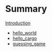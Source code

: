 # Summary

[Introduction](README.md)

- [hello\_world](./hello_world.md)
- [hello\_cargo](./hello_cargo.md)
- [guessing\_game](./guessing_game.md)
